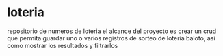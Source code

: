 # loteria
repositorio de numeros de loteria
el alcance del proyecto es crear un crud que permita guardar uno o varios registros de sorteo de loteria baloto, asi como mostrar los resultados y filtrarlos

